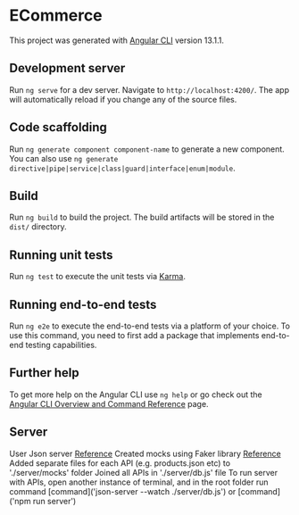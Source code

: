 # ECommerce

This project was generated with [Angular CLI](https://github.com/angular/angular-cli) version 13.1.1.

## Development server

Run `ng serve` for a dev server. Navigate to `http://localhost:4200/`. The app will automatically reload if you change any of the source files.

## Code scaffolding

Run `ng generate component component-name` to generate a new component. You can also use `ng generate directive|pipe|service|class|guard|interface|enum|module`.

## Build

Run `ng build` to build the project. The build artifacts will be stored in the `dist/` directory.

## Running unit tests

Run `ng test` to execute the unit tests via [Karma](https://karma-runner.github.io).

## Running end-to-end tests

Run `ng e2e` to execute the end-to-end tests via a platform of your choice. To use this command, you need to first add a package that implements end-to-end testing capabilities.

## Further help

To get more help on the Angular CLI use `ng help` or go check out the [Angular CLI Overview and Command Reference](https://angular.io/cli) page.


## Server
User Json server [Reference](https://www.npmjs.com/package/json-server)
Created mocks using Faker library [Reference](https://fakerjs.dev/guide/)
Added separate files for each API (e.g. products.json etc) to './server/mocks' folder
Joined all APIs in './server/db.js' file
To run server with APIs, open another instance of terminal, and in the root folder run command [command]('json-server --watch ./server/db.js') or [command]('npm run server')
